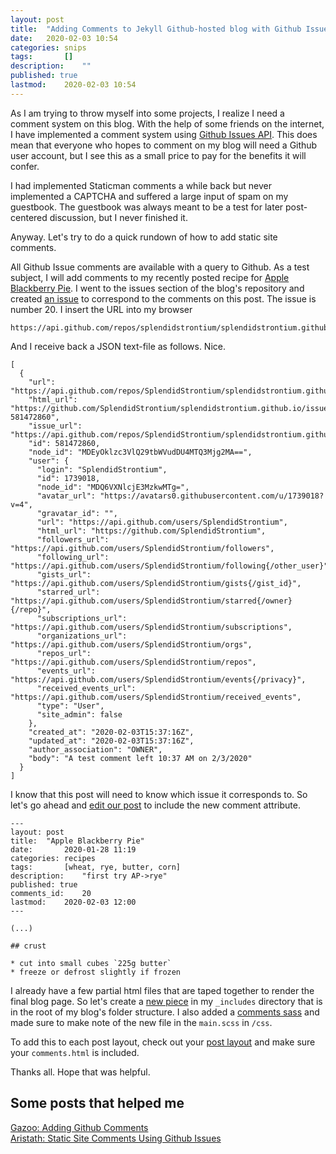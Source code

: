 ```yaml
---
layout: post
title: 	"Adding Comments to Jekyll Github-hosted blog with Github Issues"
date:	2020-02-03 10:54
categories:	snips
tags:		[] 
description: 	""
published: true
lastmod:	2020-02-03 10:54
---
```


As I am trying to throw myself into some projects, I realize I need a comment system on this blog. With the help of some friends on the internet, I have implemented a comment system using [Github Issues API](https://developer.github.com/v3/issues/). This does mean that everyone who hopes to comment on my blog will need a Github user account, but I see this as a small price to pay for the benefits it will confer.

I had implemented Staticman comments a while back but never implemented a CAPTCHA and suffered a large input of spam on my guestbook. The guestbook was always meant to be a test for later post-centered discussion, but I never finished it. 

Anyway. Let's try to do a quick rundown of how to add static site comments.

All Github Issue comments are available with a query to Github. As a test subject, I will add comments to my recently posted recipe for [Apple Blackberry Pie](https://nan.nyc/recipes/apple-blackberry-pie). I went to the issues section of the blog's repository and created [an issue](https://github.com/SplendidStrontium/splendidstrontium.github.io/issues/20) to correspond to the comments on this post. The issue is number 20. I insert the URL into my browser

    https://api.github.com/repos/splendidstrontium/splendidstrontium.github.io/issues/20/comments

And I receive back a JSON text-file as follows. Nice.

    [
      {
        "url": "https://api.github.com/repos/SplendidStrontium/splendidstrontium.github.io/issues/comments/581472860",
        "html_url": "https://github.com/SplendidStrontium/splendidstrontium.github.io/issues/20#issuecomment-581472860",
        "issue_url": "https://api.github.com/repos/SplendidStrontium/splendidstrontium.github.io/issues/20",
        "id": 581472860,
        "node_id": "MDEyOklzc3VlQ29tbWVudDU4MTQ3Mjg2MA==",
        "user": {
          "login": "SplendidStrontium",
          "id": 1739018,
          "node_id": "MDQ6VXNlcjE3MzkwMTg=",
          "avatar_url": "https://avatars0.githubusercontent.com/u/1739018?v=4",
          "gravatar_id": "",
          "url": "https://api.github.com/users/SplendidStrontium",
          "html_url": "https://github.com/SplendidStrontium",
          "followers_url": "https://api.github.com/users/SplendidStrontium/followers",
          "following_url": "https://api.github.com/users/SplendidStrontium/following{/other_user}",
          "gists_url": "https://api.github.com/users/SplendidStrontium/gists{/gist_id}",
          "starred_url": "https://api.github.com/users/SplendidStrontium/starred{/owner}{/repo}",
          "subscriptions_url": "https://api.github.com/users/SplendidStrontium/subscriptions",
          "organizations_url": "https://api.github.com/users/SplendidStrontium/orgs",
          "repos_url": "https://api.github.com/users/SplendidStrontium/repos",
          "events_url": "https://api.github.com/users/SplendidStrontium/events{/privacy}",
          "received_events_url": "https://api.github.com/users/SplendidStrontium/received_events",
          "type": "User",
          "site_admin": false
        },
        "created_at": "2020-02-03T15:37:16Z",
        "updated_at": "2020-02-03T15:37:16Z",
        "author_association": "OWNER",
        "body": "A test comment left 10:37 AM on 2/3/2020"
      }
    ]

I know that this post will need to know which issue it corresponds to. So let's go ahead and [edit our post](https://raw.githubusercontent.com/SplendidStrontium/splendidstrontium.github.io/master/_posts/recipes/2020-01-28-apple-blackberry-pie.md) to include the new comment attribute.

    ---
    layout: post
    title: 	"Apple Blackberry Pie"
    date:		2020-01-28 11:19
    categories:	recipes
    tags:		[wheat, rye, butter, corn] 
    description: 	"first try AP->rye"
    published: true
    comments_id:	20
    lastmod:	2020-02-03 12:00
    ---
    
    (...)
    
    ## crust
    
    * cut into small cubes `225g butter`
    * freeze or defrost slightly if frozen

I already have a few partial html files that are taped together to render the final blog page. So let's create a [new piece](https://github.com/SplendidStrontium/splendidstrontium.github.io/blob/master/_includes/comments.html) in my `_includes` directory that is in the root of my blog's folder structure. I also added a [comments sass](https://github.com/SplendidStrontium/splendidstrontium.github.io/blob/master/_sass/_comments.scss) and made sure to make note of the new file in the `main.scss` in `/css`.

To add this to each post layout, check out your [post layout](https://github.com/SplendidStrontium/splendidstrontium.github.io/blob/master/_layouts/post.html) and make sure your `comments.html` is included.

Thanks all. Hope that was helpful.

## Some posts that helped me

[Gazoo: Adding Github Comments](http://donw.io/post/github-comments/)<br>
[Aristath: Static Site Comments Using Github Issues](https://aristath.github.io/blog/static-site-comments-using-github-issues-api)

